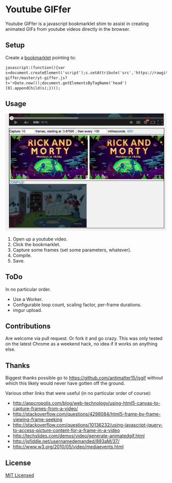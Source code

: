 # Youtube GIFfer

Youtube GIFfer is a javascript bookmarklet shim to assist in creating animated GIFs from youtube videos directly in the browser.

## Setup

Create a [bookmarklet](http://en.wikipedia.org/wiki/Bookmarklet) pointing to:

```
javascript:(function(){var s=document.createElement('script');s.setAttribute('src','https://rawgit.com/jcheatham/yt-giffer/master/yt-giffer.js?t='+Date.now());document.getElementsByTagName('head')[0].appendChild(s);})();
```

## Usage

![Screenshot](https://raw.githubusercontent.com/jcheatham/yt-giffer/master/screenshot.png)

 1. Open up a youtube video.
 2. Click the bookmarklet.
 3. Capture some frames (set some parameters, whatever).
 4. Compile.
 5. Save.

## ToDo

In no particular order.

 * Use a Worker.
 * Configurable loop count, scaling factor, per-frame durations.
 * imgur upload.

## Contributions

Are welcome via pull request.  Or fork it and go crazy.
This was only tested on the latest Chrome as a weekend hack, no idea if it works on anything else.

## Thanks

Biggest thanks possible go to https://github.com/antimatter15/jsgif without which this likely would never have gotten off the ground.

Various other links that were useful (in no particular order of course):
 * http://appcropolis.com/blog/web-technology/using-html5-canvas-to-capture-frames-from-a-video/
 * http://stackoverflow.com/questions/4298084/html5-frame-by-frame-viewing-frame-seeking
 * http://stackoverflow.com/questions/10136232/using-javascript-jquery-to-access-picture-content-for-a-frame-in-a-video
 * http://techslides.com/demos/video/generate-animatedgif.html
 * http://jsfiddle.net/usernamedemanded/893aM/37/
 * http://www.w3.org/2010/05/video/mediaevents.html

## License

[MIT Licensed](https://github.com/jcheatham/yt-giffer/blob/master/LICENSE)

